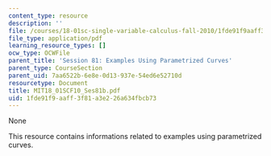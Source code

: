 ```yaml
---
content_type: resource
description: ''
file: /courses/18-01sc-single-variable-calculus-fall-2010/1fde91f9aaff3f81a3e226a634fbcb73_MIT18_01SCF10_Ses81b.pdf
file_type: application/pdf
learning_resource_types: []
ocw_type: OCWFile
parent_title: 'Session 81: Examples Using Parametrized Curves'
parent_type: CourseSection
parent_uid: 7aa6522b-6e8e-0d13-937e-54ed6e52710d
resourcetype: Document
title: MIT18_01SCF10_Ses81b.pdf
uid: 1fde91f9-aaff-3f81-a3e2-26a634fbcb73
---
```

None

This resource contains informations related to examples using parametrized curves.